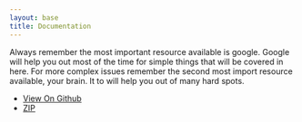 ```yaml
---
layout: base
title: Documentation
---
```


Always remember the most important resource available is google. Google will help you out most of the time for simple things that will be covered in here. For more complex issues remember the second most import resource available, your brain. It to will help you out of many hard spots.

<ul>
    <li class=""><a href="https://github.com/majorsilence/Dev">View On Github</a></li>
    <li class=""><a href="https://github.com/majorsilence/Dev/zipball/master">ZIP</a></li>
</ul>